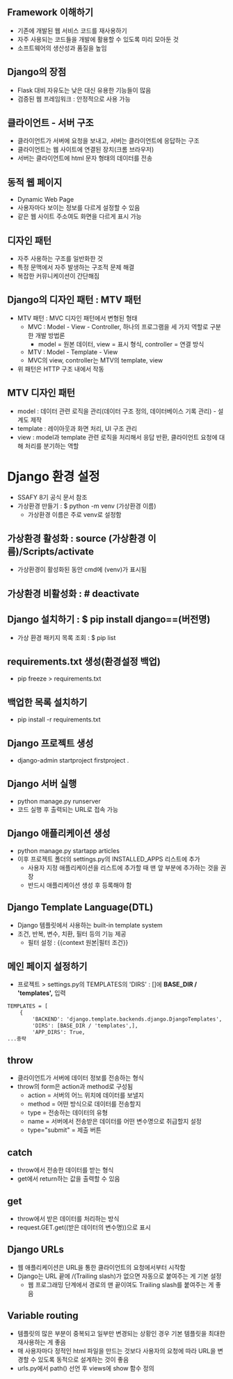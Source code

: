 ## Framework 이해하기

- 기존에 개발된 웹 서비스 코드를 재사용하기
- 자주 사용되는 코드들을 개발에 활용할 수 있도록 미리 모아둔 것
- 소프트웨어의 생산성과 품질을 높임

## Django의 장점

- Flask 대비 자유도는 낮은 대신 유용한 기능들이 많음
- 검증된 웹 프레임워크 : 안정적으로 사용 가능

## 클라이언트 - 서버 구조

- 클라이언트가 서버에 요청을 보내고, 서버는 클라이언트에 응답하는 구조
- 클라이언트는 웹 사이트에 연결된 장치(크롬 브라우저)
- 서버는 클라이언트에 html 문자 형태의 데이터를 전송

## 동적 웹 페이지

- Dynamic Web Page
- 사용자마다 보이는 정보를 다르게 설정할 수 있음
- 같은 웹 사이트 주소여도 화면을 다르게 표시 가능

## 디자인 패턴

- 자주 사용하는 구조를 일반화한 것
- 특정 문맥에서 자주 발생하는 구조적 문제 해결
- 복잡한 커뮤니케이션이 간단해짐

## Django의 디자인 패턴 :  MTV 패턴

- MTV 패턴 : MVC 디자인 패턴에서 변형된 형태
  - MVC : Model - View - Controller, 하나의 프로그램을 세 가지 역할로 구분한 개발 방법론
    - model = 원본 데이터, view = 표시 형식, controller = 연결 방식
  - MTV : Model - Template - View
  - MVC의 view, controller는 MTV의 template, view
- 위 패턴은 HTTP 구조 내에서 작동

## MTV 디자인 패턴

- model : 데이터 관련 로직을 관리(데이터 구조 정의, 데이터베이스 기록 관리) - 설계도 제작
- template : 레이아웃과 화면 처리, UI 구조 관리
- view : model과 template 관련 로직을 처리해서 응답 반환, 클라이언트 요청에 대해 처리를 분기하는 역할

# Django 환경 설정

- SSAFY 8기 공식 문서 참조
- 가상환경 만들기 : $ python -m venv (가상환경 이름)
  - 가상환경 이름은 주로 venv로 설정함
  
## 가상환경 활성화 : source (가상환경 이름)/Scripts/activate
- 가상환경이 활성화된 동안 cmd에 (venv)가 표시됨

## 가상환경 비활성화 : # deactivate

## Django 설치하기 : $ pip install django==(버전명)
- 가상 환경 패키지 목록 조회 : $ pip list

## requirements.txt 생성(환경설정 백업)

- pip freeze > requirements.txt

## 백업한 목록 설치하기

- pip install -r requirements.txt

## Django 프로젝트 생성

- django-admin startproject firstproject .

## Django 서버 실행

- python manage.py runserver
- 코드 실행 후 출력되는 URL로 접속 가능

## Django 애플리케이션 생성

- python manage.py startapp articles
- 이후 프로젝트 폴더의 settings.py의 INSTALLED_APPS 리스트에 추가
  - 사용자 지정 애플리케이션을 리스트에 추가할 때 맨 앞 부분에 추가하는 것을 권장
  - 반드시 애플리케이션 생성 후 등록해야 함


## Django Template Language(DTL)

- Django 템플릿에서 사용하는 built-in template system
- 조건, 반복, 변수, 치환, 필터 등의 기능 제공
  - 필터 설정 : {{context 원본|필터 조건}}

## 메인 페이지 설정하기

- 프로젝트 > settings.py의 TEMPLATES의 'DIRS' : []에 __BASE_DIR / 'templates',__ 입력

```html
TEMPLATES = [
    {
        'BACKEND': 'django.template.backends.django.DjangoTemplates',
        'DIRS': [BASE_DIR / 'templates',],
        'APP_DIRS': True,
...중략
```

## throw

- 클라이언트가 서버에 데이터 정보를 전송하는 형식
- throw의 form은 action과 method로 구성됨
  - action = 서버의 어느 위치에 데이터를 보낼지
  - method = 어떤 방식으로 데이터를 전송할지
  - type = 전송하는 데이터의 유형
  - name = 서버에서 전송받은 데이터를 어떤 변수명으로 취급할지 설정
  - type="submit" = 제출 버튼

## catch

- throw에서 전송한 데이터를 받는 형식
- get에서 return하는 값을 출력할 수 있음

## get

- throw에서 받은 데이터를 처리하는 방식
- request.GET.get((받은 데이터의 변수명))으로 표시

## Django URLs

- 웹 애플리케이션은 URL을 통한 클라이언트의 요청에서부터 시작함
- Django는 URL 끝에 /(Trailing slash)가 없으면 자동으로 붙여주는 게 기본 설정
  - 웹 프로그래밍 단계에서 경로의 맨 끝이여도 Trailing slash를 붙여주는 게 좋음

## Variable routing

- 템플릿의 많은 부분이 중복되고 일부만 변경되는 상황인 경우 기본 템플릿을 최대한 재사용하는 게 좋음
- 매 사용자마다 정적인 html 파일을 만드는 것보다 사용자의 요청에 따라 URL을 변경할 수 있도록 동적으로 설계하는 것이 좋음
- urls.py에서 path() 선언 후 views에 show 함수 정의